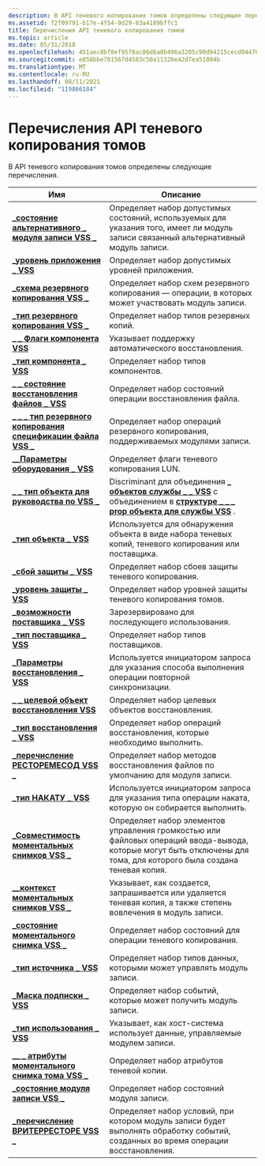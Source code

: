 ```yaml
---
description: В API теневого копирования томов определены следующие перечисления.
ms.assetid: f2f09791-b17e-4f54-9d29-83a4189bffc1
title: Перечисления API теневого копирования томов
ms.topic: article
ms.date: 05/31/2018
ms.openlocfilehash: 451aec8bf8ef95f8ac86d6a0b496a3205c90d94215cecd044707af5502e50b79
ms.sourcegitcommit: e858bbe701567d4583c50a11326e42d7ea51804b
ms.translationtype: MT
ms.contentlocale: ru-RU
ms.lasthandoff: 08/11/2021
ms.locfileid: "119866184"
---
```

# <a name="volume-shadow-copy-api-enumerations"></a>Перечисления API теневого копирования томов

В API теневого копирования томов определены следующие перечисления.



| Имя                                                                           | Описание                                                                                                                                                        |
|--------------------------------------------------------------------------------|--------------------------------------------------------------------------------------------------------------------------------------------------------------------|
| [**\_состояние альтернативного \_ модуля записи VSS \_**](/windows/desktop/api/VsWriter/ne-vswriter-vss_alternate_writer_state)            | Определяет набор допустимых состояний, используемых для указания того, имеет ли модуль записи связанный альтернативный модуль записи.                                                              |
| [**\_уровень приложения \_ VSS**](/windows/desktop/api/Vss/ne-vss-vss_application_level)                       | Определяет набор допустимых уровней приложения.                                                                                                                       |
| [**\_схема резервного копирования VSS \_**](/windows/desktop/api/Vss/ne-vss-vss_backup_schema)                               | Определяет набор схем резервного копирования — операции, в которых может участвовать модуль записи.                                                                                          |
| [**\_тип резервного копирования VSS \_**](/windows/desktop/api/Vss/ne-vss-vss_backup_type)                                   | Определяет набор типов резервных копий.                                                                                                                                   |
| [**\_ \_ Флаги компонента VSS**](/windows/desktop/api/VsWriter/ne-vswriter-vss_component_flags)                           | Указывает поддержку автоматического восстановления.                                                                                                                               |
| [**\_тип компонента \_ VSS**](/windows/desktop/api/VsWriter/ne-vswriter-vss_component_type)                             | Определяет набор типов компонентов.                                                                                                                                |
| [**\_ \_ состояние восстановления файлов \_ VSS**](/windows/desktop/api/VsWriter/ne-vswriter-vss_file_restore_status)                  | Определяет набор состояний операции восстановления файла.                                                                                                           |
| [**\_ \_ \_ тип резервного копирования спецификации файла VSS \_**](/windows/desktop/api/Vss/ne-vss-vss_file_spec_backup_type)             | Определяет набор операций резервного копирования, поддерживаемых модулями записи.                                                                                                         |
| [**\_\_Параметры оборудования \_ VSS**](/windows/desktop/api/Vss/ne-vss-vss_hardware_options)                      | Определяет флаги теневого копирования LUN.                                                                                                                                     |
| [**\_ \_ тип объекта для руководства по VSS \_**](/windows/desktop/api/VsMgmt/ne-vsmgmt-vss_mgmt_object_type)                        | Discriminant для объединения [**\_ объектов службы \_ \_ VSS**](/windows/desktop/api/VsMgmt/ns-vsmgmt-__midl___midl_itf_vsmgmt_0000_0000_0001) с объединением в [**структуре \_ \_ \_ prop объекта для службы VSS**](/windows/desktop/api/VsMgmt/ns-vsmgmt-vss_mgmt_object_prop) . |
| [**\_тип объекта \_ VSS**](/windows/desktop/api/Vss/ne-vss-vss_object_type)                                   | Используется для обнаружения объекта в виде набора теневых копий, теневого копирования или поставщика.                                                                                         |
| [**\_сбой защиты \_ VSS**](/windows/desktop/api/VsMgmt/ne-vsmgmt-vss_protection_fault)                         | Определяет набор сбоев защиты теневого копирования.                                                                                                                  |
| [**\_уровень защиты \_ VSS**](/windows/desktop/api/VsMgmt/ne-vsmgmt-vss_protection_level)                         | Определяет набор уровней защиты теневого копирования томов.                                                                                                           |
| [**\_возможности поставщика \_ VSS**](/windows/desktop/api/vss/ne-vss-vss_provider_capabilities)              | Зарезервировано для последующего использования.                                                                                                                                           |
| [**\_тип поставщика \_ VSS**](/windows/desktop/api/Vss/ne-vss-vss_provider_type)                               | Определяет набор типов поставщиков.                                                                                                                                 |
| [**\_Параметры восстановления \_ VSS**](/windows/desktop/api/Vss/ne-vss-vss_recovery_options)                         | Используется инициатором запроса для указания способа выполнения операции повторной синхронизации.                                                                               |
| [**\_ \_ целевой объект восстановления VSS**](/windows/desktop/api/VsWriter/ne-vswriter-vss_restore_target)                             | Определяет набор целевых объектов восстановления.                                                                                                                                |
| [**\_тип восстановления \_ VSS**](/windows/desktop/api/Vss/ne-vss-vss_restore_type)                                 | Определяет набор операций восстановления, которые необходимо выполнить.                                                                                                              |
| [**\_перечисление РЕСТОРЕМЕСОД VSS \_**](/windows/desktop/api/VsWriter/ne-vswriter-vss_restoremethod_enum)                     | Определяет набор методов восстановления файлов по умолчанию для модуля записи.                                                                                                      |
| [**\_тип НАКАТУ \_ VSS**](/windows/desktop/api/Vss/ne-vss-vss_rollforward_type)                         | Используется инициатором запроса для указания типа операции наката, которую он собирается выполнить.                                                                         |
| [**\_Совместимость моментальных снимков VSS \_**](/windows/desktop/api/Vss/ne-vss-vss_snapshot_compatibility)             | Определяет набор элементов управления громкостью или файловых операций ввода-вывода, которые могут быть отключены для тома, для которого была создана теневая копия.                                            |
| [**\_\_контекст моментальных снимков VSS \_**](/windows/desktop/api/Vss/ne-vss-vss_snapshot_context)                      | Указывает, как создается, запрашивается или удаляется теневая копия, а также степень вовлечения в модуль записи.                                                            |
| [**\_состояние моментального снимка VSS \_**](/windows/desktop/api/Vss/ne-vss-vss_snapshot_state)                             | Определяет набор состояний для операции теневого копирования.                                                                                                              |
| [**\_тип источника \_ VSS**](/windows/desktop/api/VsWriter/ne-vswriter-vss_source_type)                                   | Определяет набор типов данных, которыми может управлять модуль записи.                                                                                                         |
| [**\_Маска подписки \_ VSS**](/windows/desktop/api/VsWriter/ne-vswriter-vss_subscribe_mask)                             | Определяет набор событий, которые может получить модуль записи.                                                                                                               |
| [**\_тип использования \_ VSS**](/windows/desktop/api/VsWriter/ne-vswriter-vss_usage_type)                                     | Указывает, как хост-система использует данные, управляемые модулем записи.                                                                                                   |
| [**\_\_ \_ атрибуты моментального снимка тома VSS \_**](/windows/desktop/api/Vss/ne-vss-vss_volume_snapshot_attributes) | Определяет набор атрибутов теневой копии.                                                                                                                    |
| [**\_состояние модуля записи VSS \_**](/windows/desktop/api/Vss/ne-vss-vss_writer_state)                                 | Определяет набор состояний модуля записи.                                                                                                                           |
| [**\_перечисление ВРИТЕРРЕСТОРЕ VSS \_**](/windows/desktop/api/VsWriter/ne-vswriter-vss_writerrestore_enum)                     | Определяет набор условий, при котором модуль записи будет выполнять обработку событий, созданных во время операции восстановления.                                                        |



 

 

 



